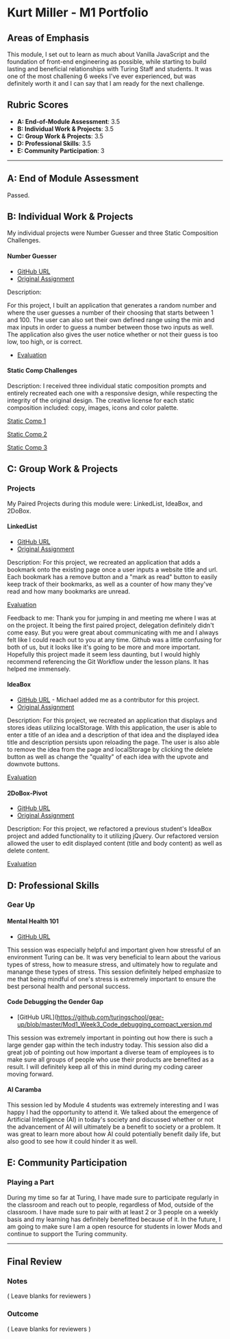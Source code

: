 # Kurt Miller - M1 Portfolio

## Areas of Emphasis

This module, I set out to learn as much about Vanilla JavaScript and the foundation of front-end engineering as possible, while starting to build lasting and beneficial relationships with Turing Staff and students. It was one of the most challening 6 weeks I've ever experienced, but was definitely worth it and I can say that I am ready for the next challenge.

## Rubric Scores

* **A: End-of-Module Assessment**: 3.5 
* **B: Individual Work & Projects**: 3.5
* **C: Group Work & Projects**: 3.5
* **D: Professional Skills**: 3.5
* **E: Community Participation**: 3

-----------------------

## A: End of Module Assessment

Passed.


## B: Individual Work & Projects

My individual projects were Number Guesser and three Static Composition Challenges.

#### Number Guesser

* [GitHub URL](https://github.com/kmiller9393/Number-Guesser)
* [Original Assignment](http://frontend.turing.io/projects/number-guesser.html)

Description:

For this project, I built an application that generates a random number and where the user guesses a number of their choosing that starts between 1 and 100. The user can also set their own defined range using the min and max inputs in order to guess a number between those two inputs as well. The application also gives the user notice whether or not their guess is too low, too high, or is correct.

* [Evaluation](https://github.com/turingschool/front-end-submissions-public/blob/master/1804/mod-1/number-guesser/kurt-miller.md)

#### Static Comp Challenges

Description:
I received three individual static composition prompts and entirely recreated each one with a responsive design, while respecting the integrity of the original design. The creative license for each static composition included: copy, images, icons and color palette.

[Static Comp 1](https://github.com/kmiller9393/km-comp-challenge-1)

[Static Comp 2](https://github.com/kmiller9393/km-comp-challenge-2)

[Static Comp 3](https://github.com/kmiller9393/km-comp-challenge-3)


## C: Group Work & Projects

### Projects

My Paired Projects during this module were: LinkedList, IdeaBox, and 2DoBox.

#### LinkedList

* [GitHub URL](https://github.com/kmiller9393/Linked-List)
* [Original Assignment](http://frontend.turing.io/projects/linked-list.html)

Description:
For this project, we recreated an application that adds a bookmark onto the existing page once a user inputs a website title and url. Each bookmark has a remove button and a "mark as read" button to easily keep track of their bookmarks, as well as a counter of how many they've read and how many bookmarks are unread.

[Evaluation](https://github.com/turingschool/front-end-submissions-public/blob/master/1804/mod-1/linked-list/kurt-laura.md)

Feedback to me:
Thank you for jumping in and meeting me where I was at on the project. It being the first paired project, delegation definitely didn't come easy. But you were great about communicating with me and I always felt like I could reach out to you at any time. Github was a little confusing for both of us, but it looks like it's going to be more and more important. Hopefully this project made it seem less daunting, but I would highly recommend referencing the Git Workflow under the lesson plans. It has helped me immensely.

#### IdeaBox

* [GitHub URL](https://github.com/michaelyons/idea-box) - Michael added me as a contributor for this project.
* [Original Assignment](http://frontend.turing.io/projects/ideabox.html)

Description:
For this project, we recreated an application that displays and stores ideas utilizing localStorage. With this application, the user is able to enter a title of an idea and a description of that idea and the displayed idea title and description persists upon reloading the page. The user is also able to remove the idea from the page and localStorage by clicking the delete button as well as change the "quality" of each idea with the upvote and downvote buttons.


[Evaluation](https://github.com/turingschool/front-end-submissions-public/blob/master/1804/mod-1/idea-box/michael-kurt.md)

#### 2DoBox-Pivot

* [GitHub URL](https://github.com/kmiller9393/2DoBox-Pivot)
* [Original Assignment](http://frontend.turing.io/projects/2DoBox-Pivot-Mod1.html)

Description:
For this project, we refactored a previous student's IdeaBox project and added functionality to it utilizing jQuery. Our refactored version allowed the user to edit displayed content (title and body content) as well as delete content.

[Evaluation](https://github.com/turingschool/front-end-submissions-public/blob/master/1804/mod-1/to-do-box/kiel-kurt.md)

## D: Professional Skills


### Gear Up

#### Mental Health 101

* [GitHub URL](https://github.com/turingschool/gear-up/blob/master/Mod1_Week1_mental_health_101.md)

This session was especially helpful and important given how stressful of an environment Turing can be. It was very beneficial to learn about the various types of stress, how to measure stress, and ultimately how to regulate and manange these types of stress. This session definitely helped emphasize to me that being mindful of one's stress is extremely important to ensure the best personal health and personal success.

#### Code Debugging the Gender Gap

* [GitHub URL](https://github.com/turingschool/gear-up/blob/master/Mod1_Week3_Code_debugging_compact_version.md

This session was extremely important in pointing out how there is such a large gender gap within the tech industry today. This session also did a great job of pointing out how important a diverse team of employees is to make sure all groups of people who use their products are benefited as a result. I will definitely keep all of this in mind during my coding career moving forward.

#### AI Caramba

This session led by Module 4 students was extremely interesting and I was happy I had the opportunity to attend it. We talked about the emergence of Artificial Intelligence (AI) in today's society and discussed whether or not the advancement of AI will ultimately be a benefit to society or a problem. It was great to learn more about how AI could potentially benefit daily life, but also good to see how it could hinder it as well.


## E: Community Participation

### Playing a Part

During my time so far at Turing, I have made sure to participate regularly in the classroom and reach out to people, regardless of Mod, outside of the classroom. I have made sure to pair with at least 2 or 3 people on a weekly basis and my learning has definitely benefitted because of it. In the future, I am going to make sure I am a open resource for students in lower Mods and continue to support the Turing community.

------------------

## Final Review

### Notes

( Leave blanks for reviewers )

### Outcome

( Leave blanks for reviewers )